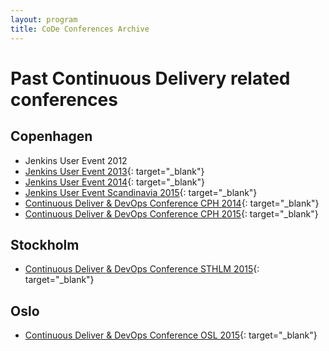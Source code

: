 ```yaml
---
layout: program
title: CoDe Conferences Archive
---
```


# Past Continuous Delivery related conferences

## Copenhagen
* Jenkins User Event 2012
* [Jenkins User Event 2013](http://www.praqma.com/events/jciusrcph13){: target="\_blank"}
* [Jenkins User Event 2014](http://www.jcicph.dk/){: target="\_blank"}
* [Jenkins User Event Scandinavia 2015](http://www.code-conf.com/jues15/){: target="\_blank"}
* [Continuous Deliver & DevOps Conference CPH 2014](http://www.code-conf.com/cph14/){: target="\_blank"}
* [Continuous Deliver & DevOps Conference CPH 2015](http://www.code-conf.com/cph15/){: target="\_blank"}

## Stockholm
* [Continuous Deliver & DevOps Conference STHLM 2015](http://www.code-conf.com/sthlm15/){: target="\_blank"}

## Oslo
* [Continuous Deliver & DevOps Conference OSL 2015](http://www.code-conf.com/osl15/){: target="\_blank"}
